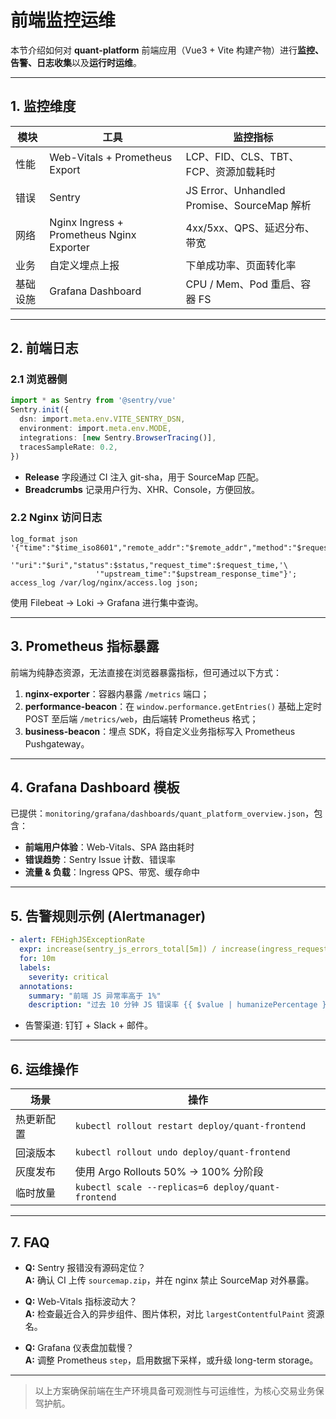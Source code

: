 # 前端监控运维

本节介绍如何对 **quant-platform** 前端应用（Vue3 + Vite 构建产物）进行**监控、告警、日志收集**以及**运行时运维**。

---

## 1. 监控维度

| 模块 | 工具 | 监控指标 |
|------|------|---------|
| 性能 | Web-Vitals + Prometheus Export | LCP、FID、CLS、TBT、FCP、资源加载耗时 |
| 错误 | Sentry | JS Error、Unhandled Promise、SourceMap 解析 |
| 网络 | Nginx Ingress + Prometheus Nginx Exporter | 4xx/5xx、QPS、延迟分布、带宽 |
| 业务 | 自定义埋点上报 | 下单成功率、页面转化率 |
| 基础设施 | Grafana Dashboard | CPU / Mem、Pod 重启、容器 FS |

---

## 2. 前端日志

### 2.1 浏览器侧

```ts
import * as Sentry from '@sentry/vue'
Sentry.init({
  dsn: import.meta.env.VITE_SENTRY_DSN,
  environment: import.meta.env.MODE,
  integrations: [new Sentry.BrowserTracing()],
  tracesSampleRate: 0.2,
})
```

- **Release** 字段通过 CI 注入 git-sha，用于 SourceMap 匹配。
- **Breadcrumbs** 记录用户行为、XHR、Console，方便回放。

### 2.2 Nginx 访问日志

```nginx
log_format json '{"time":"$time_iso8601","remote_addr":"$remote_addr","method":"$request_method",'\
                   '"uri":"$uri","status":$status,"request_time":$request_time,'\
                   '"upstream_time":"$upstream_response_time"}';
access_log /var/log/nginx/access.log json;
```

使用 Filebeat → Loki → Grafana 进行集中查询。

---

## 3. Prometheus 指标暴露

前端为纯静态资源，无法直接在浏览器暴露指标，但可通过以下方式：

1. **nginx-exporter**：容器内暴露 `/metrics` 端口；
2. **performance-beacon**：在 `window.performance.getEntries()` 基础上定时 POST 至后端 `/metrics/web`，由后端转 Prometheus 格式；
3. **business-beacon**：埋点 SDK，将自定义业务指标写入 Prometheus Pushgateway。

---

## 4. Grafana Dashboard 模板

已提供：`monitoring/grafana/dashboards/quant_platform_overview.json`，包含：

- **前端用户体验**：Web-Vitals、SPA 路由耗时
- **错误趋势**：Sentry Issue 计数、错误率
- **流量 & 负载**：Ingress QPS、带宽、缓存命中

---

## 5. 告警规则示例 (Alertmanager)

```yaml
- alert: FEHighJSExceptionRate
  expr: increase(sentry_js_errors_total[5m]) / increase(ingress_request_total[5m]) > 0.01
  for: 10m
  labels:
    severity: critical
  annotations:
    summary: "前端 JS 异常率高于 1%"
    description: "过去 10 分钟 JS 错误率 {{ $value | humanizePercentage }}"
```

- 告警渠道: 钉钉 + Slack + 邮件。

---

## 6. 运维操作

| 场景 | 操作 |
|-----|------|
| 热更新配置 | `kubectl rollout restart deploy/quant-frontend` |
| 回滚版本 | `kubectl rollout undo deploy/quant-frontend` |
| 灰度发布 | 使用 Argo Rollouts 50% → 100% 分阶段 |
| 临时放量 | `kubectl scale --replicas=6 deploy/quant-frontend` |

---

## 7. FAQ

* **Q:** Sentry 报错没有源码定位？  
  **A:** 确认 CI 上传 `sourcemap.zip`，并在 nginx 禁止 SourceMap 对外暴露。

* **Q:** Web-Vitals 指标波动大？  
  **A:** 检查最近合入的异步组件、图片体积，对比 `largestContentfulPaint` 资源名。

* **Q:** Grafana 仪表盘加载慢？  
  **A:** 调整 Prometheus `step`，启用数据下采样，或升级 long-term storage。

---

> 以上方案确保前端在生产环境具备可观测性与可运维性，为核心交易业务保驾护航。 